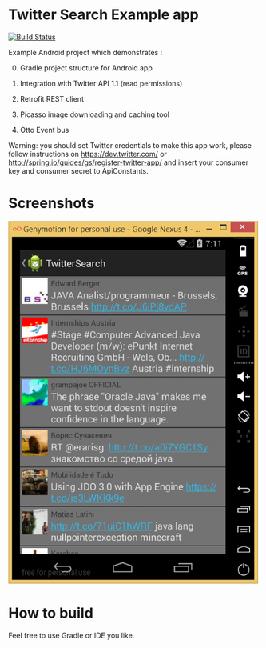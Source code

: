 Twitter Search Example app
===========

[![Build Status](https://travis-ci.org/sergiiz/android-twitter-search.svg?branch=master)](https://travis-ci.org/sergiiz/android-twitter-search)

Example Android project which demonstrates :

0) Gradle project structure for Android app

1) Integration with Twitter API 1.1 (read permissions)

2) Retrofit REST client

3) Picasso image downloading and caching tool

4) Otto Event bus

Warning: you should set Twitter credentials to make this app work,
please follow instructions on https://dev.twitter.com/ or http://spring.io/guides/gs/register-twitter-app/ and insert your consumer key and consumer secret to ApiConstants.

Screenshots
========
![Screenshot](/screenshots/screen-tw.png?raw=true "Twitter search results example")

How to build
========
Feel free to use Gradle or IDE you like.